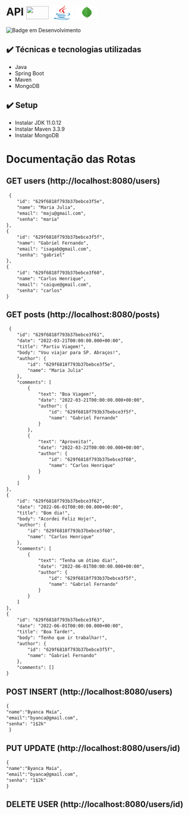 # API <img align="center" alt="" height="35" width="60" src="https://user-images.githubusercontent.com/33158051/103466606-760a4000-4d14-11eb-9941-2f3d00371471.png"> <img align="center" alt="" height="40" width="60" src="https://raw.githubusercontent.com/devicons/devicon/master/icons/java/java-original.svg"> <img align="center" height="35" width="60" src="https://raw.githubusercontent.com/devicons/devicon/master/icons/mongodb/mongodb-original.svg">


![Badge em Desenvolvimento](http://img.shields.io/static/v1?label=STATUS&message=EM%20DESENVOLVIMENTO&color=GREEN&style=for-the-badge)


## ✔️ Técnicas e tecnologias utilizadas
- Java
- Spring Boot
- Maven
- MongoDB



## ✔️ Setup

- Instalar JDK 11.0.12
- Instalar Maven 3.3.9
- Instalar MongoDB

# Documentação das Rotas

## GET users (http://localhost:8080/users)


     {
        "id": "629f6818f793b37bebce3f5e",
        "name": "Maria Julia",
        "email": "maju@gmail.com",
        "senha": "maria"
    },
    {
        "id": "629f6818f793b37bebce3f5f",
        "name": "Gabriel Fernando",
        "email": "isagab@gmail.com",
        "senha": "gabriel"
    },
    {
        "id": "629f6818f793b37bebce3f60",
        "name": "Carlos Henrique",
        "email": "caique@gmail.com",
        "senha": "carlos"
    }
    
## GET posts (http://localhost:8080/posts)
     {
        "id": "629f6818f793b37bebce3f61",
        "date": "2022-03-21T00:00:00.000+00:00",
        "title": "Partiu Viagem!",
        "body": "Vou viajar para SP. Abraços!",
        "author": {
            "id": "629f6818f793b37bebce3f5e",
            "name": "Maria Julia"
        },
        "comments": [
            {
                "text": "Boa Viagem!",
                "date": "2022-03-21T00:00:00.000+00:00",
                "author": {
                    "id": "629f6818f793b37bebce3f5f",
                    "name": "Gabriel Fernando"
                }
            },
            {
                "text": "Aproveita!",
                "date": "2022-03-22T00:00:00.000+00:00",
                "author": {
                    "id": "629f6818f793b37bebce3f60",
                    "name": "Carlos Henrique"
                }
            }
        ]
    },
    {
        "id": "629f6818f793b37bebce3f62",
        "date": "2022-06-01T00:00:00.000+00:00",
        "title": "Bom dia!",
        "body": "Acordei Feliz Hoje!",
        "author": {
            "id": "629f6818f793b37bebce3f60",
            "name": "Carlos Henrique"
        },
        "comments": [
            {
                "text": "Tenha um ótimo dia!",
                "date": "2022-06-01T00:00:00.000+00:00",
                "author": {
                    "id": "629f6818f793b37bebce3f5f",
                    "name": "Gabriel Fernando"
                }
            }
        ]
    },
    {
        "id": "629f6818f793b37bebce3f63",
        "date": "2022-06-01T00:00:00.000+00:00",
        "title": "Boa Tarde!",
        "body": "Tenho que ir trabalhar!",
        "author": {
            "id": "629f6818f793b37bebce3f5f",
            "name": "Gabriel Fernando"
        },
        "comments": []
    }

## POST INSERT (http://localhost:8080/users)


    {
    "name":"Byanca Maia",
    "email":"byanca@gmail.com",
    "senha": "1$2k"
     }



## PUT UPDATE (http://localhost:8080/users/id)

    {
    "name":"Byanca Maia",
    "email":"byanca@gmail.com",
    "senha": "1$2k"
    }

  

## DELETE USER (http://localhost:8080/users/id)


